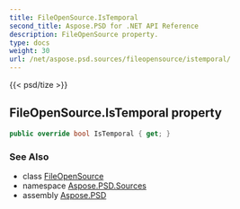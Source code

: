 ```yaml
---
title: FileOpenSource.IsTemporal
second_title: Aspose.PSD for .NET API Reference
description: FileOpenSource property. 
type: docs
weight: 30
url: /net/aspose.psd.sources/fileopensource/istemporal/
---
```

{{< psd/tize >}}
## FileOpenSource.IsTemporal property

```csharp
public override bool IsTemporal { get; }
```

### See Also

* class [FileOpenSource](../)
* namespace [Aspose.PSD.Sources](../../fileopensource/)
* assembly [Aspose.PSD](../../../)


